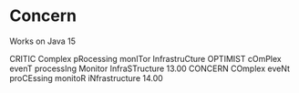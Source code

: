 # Concern
Works on Java 15


CRITIC	Complex pRocessing monITor InfrastruCture
OPTIMIST	cOmPlex evenT processIng Monitor InfraSTructure	13.00
CONCERN	COmplex eveNt proCEssing monitoR iNfrastructure	14.00